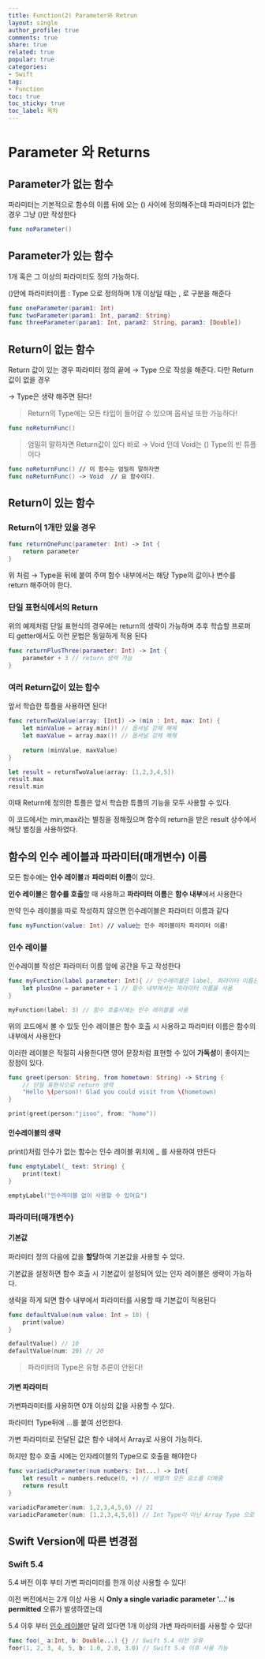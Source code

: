 ```yaml
---
title: Function(2) Parameter와 Retrun
layout: single
author_profile: true
comments: true
share: true
related: true
popular: true
categories:
- Swift
tag:
- Function
toc: true
toc_sticky: true
toc_label: 목차
---
```


# Parameter 와 Returns

## Parameter가 없는 함수

파라미터는 기본적으로 함수의 이름 뒤에 오는 () 사이에 정의해주는데 파라미터가 없는경우 그냥 ()만 작성한다

```swift
func noParameter()
```

## Parameter가 있는 함수

1개 혹은 그 이상의 파라미터도 정의 가능하다.

()안에 파라미터이름 : Type 으로 정의하며 1개 이상일 때는 , 로 구분을 해준다

```swift
func oneParameter(param1: Int)
func twoParameter(param1: Int, param2: String)
func threeParameter(param1: Int, param2: String, param3: [Double])
```

## Return이 없는 함수

Return 값이 있는 경우 파라미터 정의 끝에 → Type 으로 작성을 해준다. 다만 Return 값이 없을 경우 

→ Type은 생략 해주면 된다!

> Return의 Type에는 모든 타입이 들어갈 수 있으며 옵셔널 또한 가능하다!

```swift
func noReturnFunc()
```

> 엄밀히 말하자면 Return값이 있다 바로 → Void 인데 Void는 () Type의 빈 튜플이다

```swift
func noReturnFunc() // 이 함수는 엄밀히 말하자면
func noReturnFunc() -> Void  // 요 함수이다. 
```

## Return이 있는 함수

### Return이 1개만 있을 경우

```swift
func returnOneFunc(parameter: Int) -> Int {
	return parameter
}
```

위 처럼 → Type을 뒤에 붙여 주며 함수 내부에서는 해당 Type의 값이나 변수를 return 해주어야 한다.

### 단일 표현식에서의 Return

위의 예제처럼 단일 표현식의 경우에는 return의 생략이 가능하며 추후 학습할 프로퍼티 getter에서도 이런 문법은 동일하게 적용 된다

```swift
func returnPlusThree(parameter: Int) -> Int {
    parameter + 3 // return 생략 가능
}
```

### 여러 Return값이 있는 함수

앞서 학습한 튜플을 사용하면 된다!

```swift
func returnTwoValue(array: [Int]) -> (min : Int, max: Int) {
    let minValue = array.min()! // 옵셔널 강제 해제
    let maxValue = array.max()! // 옵셔널 강제 해제
    
    return (minValue, maxValue)
}

let result = returnTwoValue(array: [1,2,3,4,5])
result.max 
result.min
```

이때 Return에 정의한 튜플은 앞서 학습한 튜플의 기능을 모두 사용할 수 있다.

이 코드에서는 min,max라는 별칭을 정해줬으며 함수의 return을 받은 result 상수에서 해당 별칭을 사용하였다.

## 함수의 인수 레이블과 파라미터(매개변수) 이름

모든 함수에는 **인수 레이블**과 **파라미터 이름**이 있다.

**인수 레이블**은 **함수를 호출**할 때 사용하고 **파라미터 이름**은 **함수 내부**에서 사용한다

만약 인수 레이블을 따로 작성하지 않으면 인수레이블은 파라미터 이름과 같다

```swift
func myFunction(value: Int) // value는 인수 레이블이자 파라미터 이름!
```

### 인수 레이블

인수레이블 작성은 파라미터 이름 앞에 공간을 두고 작성한다

```swift
func myFunction(label parameter: Int){ // 인수레이블은 label, 파라미터 이름은 parameter
    let plusOne = parameter + 1 // 함수 내부에서는 파라미터 이름을 사용
}

myFunction(label: 3) // 함수 호출시에는 인수 레이블을 사용
```

위의 코드에서 볼 수 있듯 인수 레이블은 함수 호출 시 사용하고 파라미터 이름은 함수의 내부에서 사용한다

이러한 레이블은 적절히 사용한다면 영어 문장처럼 표현할 수 있어 **가독성**이 좋아지는 장점이 있다.

```swift
func greet(person: String, from hometown: String) -> String {
    // 단일 표현식으로 return 생략
    "Hello \(person)! Glad you could visit from \(hometown)
}

print(greet(person:"jisoo", from: "home"))
```

#### 인수레이블의 생략

print()처럼 인수가 없는 함수는 인수 레이블 위치에 _ 를 사용하여 만든다

```swift
func emptyLabel(_ text: String) {
    print(text)
}

emptyLabel("인수레이블 없이 사용할 수 있어요")

```

### 파라미터(매개변수)

#### 기본값

파라미터 정의 다음에 값을 **할당**하여 기본값을 사용할 수 있다.

기본값을 설정하면 함수 호출 시 기본값이 설정되어 있는 인자 레이블은 생략이 가능하다.

생략을 하게 되면 함수 내부에서 파라미터를 사용할 때 기본값이 적용된다

```swift
func defaultValue(num value: Int = 10) {
    print(value)
}

defaultValue() // 10
defaultValue(num: 20) // 20
```

> 파라미터의 Type은 유형 추론이 안된다!

#### 가변 파라미터

가변파라미터를 사용하면 0개 이상의 값을 사용할 수 있다.

파라미터 Type뒤에 ...를 붙여 선언한다. 

가변 파라미터로 전달된 값은 함수 내에서 Array로 사용이 가능하다.

하지만 함수 호출 시에는 인자레이블의 Type으로 호출을 해야한다

```swift
func variadicParameter(num numbers: Int...) -> Int{
    let result = numbers.reduce(0, +) // 배열의 모든 요소를 더해줌
    return result
}

variadicParameter(num: 1,2,3,4,5,6) // 21
variadicParameter(num: [1,2,3,4,5,6]) // Int Type이 아닌 Array Type 으로 컴파일 에러
```

## Swift Version에 따른 변경점 

### Swift 5.4

5.4 버전 이후 부터 가변 파라미터를 한개 이상 사용할 수 있다!

이전 버전에서는 2개 이상 사용 시 **Only a single variadic parameter '...' is permitted** 오류가 발생하였는데

5.4 이후 부터 [인수 레이블](https://sweetfood-dev.github.io/swift/Function2-ParameterAndReturn/#인수-레이블)만 달려 있다면 1개 이상의 가변 파라미터를 사용할 수 있다!

```swift
func foo(_ a:Int, b: Double...) {} // Swift 5.4 이전 오류
foor(1, 2, 3, 4, 5, b: 1.0, 2.0, 3.0) // Swift 5.4 이후 사용 가능 

```


